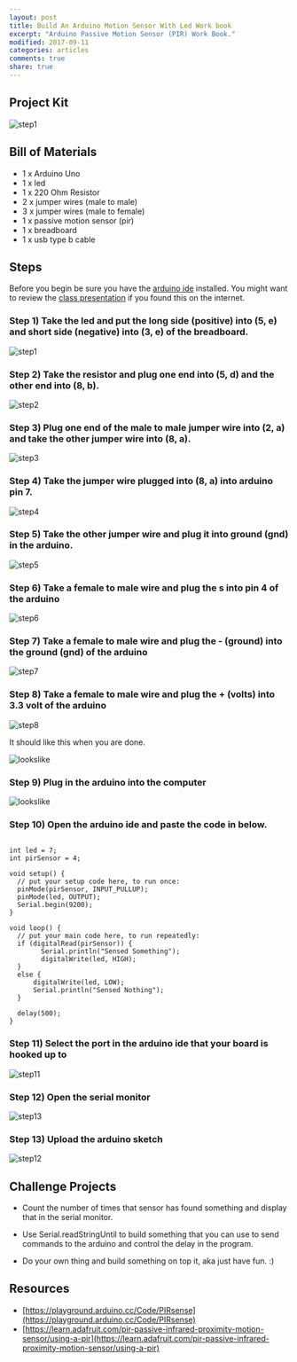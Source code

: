 ```yaml
---
layout: post
title: Build An Arduino Motion Sensor With Led Work book
excerpt: "Arduino Passive Motion Sensor (PIR) Work Book."
modified: 2017-09-11
categories: articles
comments: true
share: true
---
```


## Project Kit

![step1](/images/2017-09-11-arduino-passive-motion-sensor/kit.jpg)


## Bill of Materials 

- 1 x Arduino Uno
- 1 x led 
- 1 x 220 Ohm Resistor
- 2 x jumper wires (male to male)
- 3 x jumper wires (male to female)
- 1 x passive motion sensor (pir)
- 1 x breadboard
- 1 x usb type b cable

## Steps

Before you begin be sure you have the [arduino ide](https://www.arduino.cc/en/Main/Software) installed.  You might want to review the [class presentation](https://docs.google.com/presentation/d/1NVXJuoGbR-pNWjyHMJpdIDgtxiLFyZJTAl8aILhjp4g/edit?usp=sharing)
if you found this on the internet.

### Step 1) Take the led and put the long side (positive) into (5, e) and short side (negative) into (3, e) of the breadboard.

![step1](/images/2017-09-11-arduino-passive-motion-sensor/step1.jpg)

### Step 2) Take the resistor and plug one end into (5, d) and the other end into (8, b).

![step2](/images/2017-09-11-arduino-passive-motion-sensor/step2.jpg)

### Step 3) Plug one end of the male to male jumper wire into (2, a) and take the other jumper wire into (8, a).

![step3](/images/2017-09-11-arduino-passive-motion-sensor/step3.jpg)

### Step 4) Take the jumper wire plugged into (8, a) into arduino pin 7.

![step4](/images/2017-09-11-arduino-passive-motion-sensor/step4.jpg)

### Step 5) Take the other jumper wire and plug it into ground (gnd) in the arduino.

![step5](/images/2017-09-11-arduino-passive-motion-sensor/step5.jpg)

### Step 6) Take a female to male wire and plug the s into pin 4 of the arduino

![step6](/images/2017-09-11-arduino-passive-motion-sensor/step6.jpg)

### Step 7) Take a female to male wire and plug the - (ground) into the ground (gnd) of the arduino

![step7](/images/2017-09-11-arduino-passive-motion-sensor/step7.jpg)

### Step 8) Take a female to male wire and plug the + (volts) into 3.3 volt of the arduino

![step8](/images/2017-09-11-arduino-passive-motion-sensor/step8.jpg)

It should like this when you are done.

![lookslike](/images/2017-09-11-arduino-passive-motion-sensor/looklike.jpg)

### Step 9) Plug in the arduino into the computer

![lookslike](/images/2017-09-11-arduino-passive-motion-sensor/looklike.jpg)

### Step 10) Open the arduino ide and paste the code in below.

```

int led = 7;
int pirSensor = 4;

void setup() {
  // put your setup code here, to run once:
  pinMode(pirSensor, INPUT_PULLUP);
  pinMode(led, OUTPUT);
  Serial.begin(9200);
}

void loop() {
  // put your main code here, to run repeatedly:
  if (digitalRead(pirSensor)) {
        Serial.println("Sensed Something");
        digitalWrite(led, HIGH);
  }
  else {
      digitalWrite(led, LOW);
      Serial.println("Sensed Nothing");
  }

  delay(500);
}
```

### Step 11) Select the port in the arduino ide that your board is hooked up to

![step11](/images/2017-09-11-arduino-passive-motion-sensor/step11.png)

### Step 12) Open the serial monitor

![step13](/images/2017-09-11-arduino-passive-motion-sensor/step13.png)

### Step 13) Upload the arduino sketch

![step12](/images/2017-09-11-arduino-passive-motion-sensor/step12.png)



## Challenge Projects

- Count the number of times that sensor has found something and display that in the serial monitor. 

- Use Serial.readStringUntil to build something that you can use to send commands to the arduino and control the 
delay in the program.

- Do your own thing and build something on top it, aka just have fun. :)


## Resources

- [https://playground.arduino.cc/Code/PIRsense](https://playground.arduino.cc/Code/PIRsense)
- [https://learn.adafruit.com/pir-passive-infrared-proximity-motion-sensor/using-a-pir](https://learn.adafruit.com/pir-passive-infrared-proximity-motion-sensor/using-a-pir)